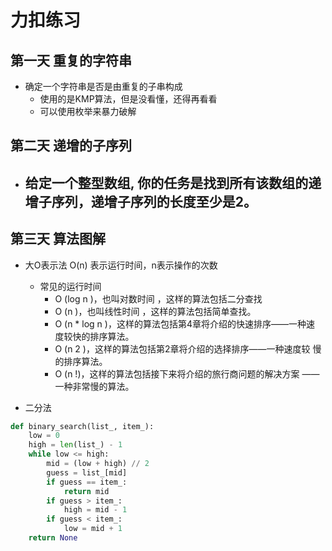 # 力扣练习
## 第一天 重复的字符串
- 确定一个字符串是否是由重复的子串构成
    - 使用的是KMP算法，但是没看懂，还得再看看
    - 可以使用枚举来暴力破解
## 第二天 递增的子序列
- 给定一个整型数组, 你的任务是找到所有该数组的递增子序列，递增子序列的长度至少是2。
    - 
## 第三天 算法图解
- 大O表示法   O(n)  表示运行时间，n表示操作的次数
    - 常见的运行时间 
        - O (log n )，也叫对数时间 ，这样的算法包括二分查找
        - O (n )，也叫线性时间 ，这样的算法包括简单查找。
        - O (n * log n )，这样的算法包括第4章将介绍的快速排序——一种速 度较快的排序算法。
        - O (n 2 )，这样的算法包括第2章将介绍的选择排序——一种速度较 慢的排序算法。
        - O (n !)，这样的算法包括接下来将介绍的旅行商问题的解决方案 ——一种非常慢的算法。

- 二分法
```python
def binary_search(list_, item_):
    low = 0
    high = len(list_) - 1
    while low <= high:
        mid = (low + high) // 2
        guess = list_[mid]
        if guess == item_:
            return mid
        if guess > item_:
            high = mid - 1
        if guess < item_:
            low = mid + 1
    return None
```